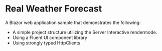 # Real Weather Forecast
A Blazor web application sample that demonstrates the following:
* A simple project structure utilizing the Server Interactive rendermode.
* Using a Fluent UI component library
* Using strongly typed HttpClients